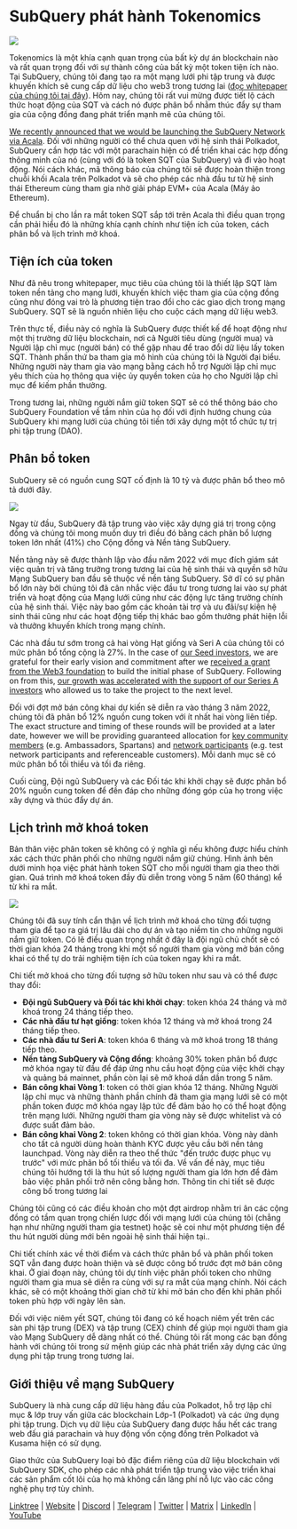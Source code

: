 # SubQuery phát hành Tokenomics

![](https://miro.medium.com/max/1400/1*e42FM0TsNgOM3VacoctOzQ.png)

Tokenomics là một khía cạnh quan trọng của bất kỳ dự án blockchain nào và rất quan trọng đối với sự thành công của bất kỳ một token tiện ích nào. Tại SubQuery, chúng tôi đang tạo ra một mạng lưới phi tập trung và được khuyến khích sẽ cung cấp dữ liệu cho web3 trong tương lai ([đọc whitepaper của chúng tôi tại đây](https://static.subquery.network/whitepaper.pdf)). Hôm nay, chúng tôi rất vui mừng được tiết lộ cách thức hoạt động của SQT và cách nó được phân bổ nhằm thúc đẩy sự tham gia của cộng đồng đang phát triển mạnh mẽ của chúng tôi.

[We recently announced that we would be launching the SubQuery Network via Acala](./20211220-tokenomics.md). Đối với những người có thể chưa quen với hệ sinh thái Polkadot, SubQuery cần hợp tác với một parachain hiện có để triển khai các hợp đồng thông minh của nó (cùng với đó là token SQT của SubQuery) và đi vào hoạt động. Nói cách khác, mã thông báo của chúng tôi sẽ được hoàn thiện trong chuỗi khối Acala trên Polkadot và sẽ cho phép các nhà đầu tư từ hệ sinh thái Ethereum cùng tham gia nhờ giải pháp EVM+ của Acala (Máy ảo Ethereum).

Để chuẩn bị cho lần ra mắt token SQT sắp tới trên Acala thì điều quan trọng cần phải hiểu đó là những khía cạnh chính như tiện ích của token, cách phân bổ và lịch trình mở khoá.

## Tiện ích của token

Như đã nêu trong whitepaper, mục tiêu của chúng tôi là thiết lập SQT làm token nền tảng cho mạng lưới, khuyến khích việc tham gia của cộng đồng cũng như đóng vai trò là phương tiện trao đổi cho các giao dịch trong mạng SubQuery. SQT sẽ là nguồn nhiên liệu cho cuộc cách mạng dữ liệu web3.

Trên thực tế, điều này có nghĩa là SubQuery được thiết kế để hoạt động như một thị trường dữ liệu blockchain, nơi cả Người tiêu dùng (người mua) và Người lập chỉ mục (người bán) có thể gặp nhau để trao đổi dữ liệu lấy token SQT. Thành phần thứ ba tham gia mô hình của chúng tôi là Người đại biểu. Những người này tham gia vào mạng bằng cách hỗ trợ Người lập chỉ mục yêu thích của họ thông qua việc ủy quyền token của họ cho Người lập chỉ mục để kiếm phần thưởng.

Trong tương lai, những người nắm giữ token SQT sẽ có thể thông báo cho SubQuery Foundation về tầm nhìn của họ đối với định hướng chung của SubQuery khi mạng lưới của chúng tôi tiến tới xây dựng một tổ chức tự trị phi tập trung (DAO).

## Phân bổ token

SubQuery sẽ có nguồn cung SQT cố định là 10 tỷ và được phân bổ theo mô tả dưới đây.

![](https://miro.medium.com/max/1400/0*eG2TM3J0NZDaT14m)

Ngay từ đầu, SubQuery đã tập trung vào việc xây dựng giá trị trong cộng đồng và chúng tôi mong muốn duy trì điều đó bằng cách phân bổ lượng token lớn nhất (41%) cho Cộng đồng và Nền tảng SubQuery.

Nền tảng này sẽ được thành lập vào đầu năm 2022 với mục đích giám sát việc quản trị và tăng trưởng trong tương lai của hệ sinh thái và quyền sở hữu Mạng SubQuery ban đầu sẽ thuộc về nền tảng SubQuery. Sở dĩ có sự phân bổ lớn này bởi chúng tôi đã cân nhắc việc đầu tư trong tương lai vào sự phát triển và hoạt động của Mạng lưới cũng như các động lực tăng trưởng chính của hệ sinh thái. Việc này bao gồm các khoản tài trợ và ưu đãi/sự kiện hệ sinh thái cũng như các hoạt động tiếp thị khác bao gồm thưởng phát hiện lỗi và thưởng khuyến khích trong mạng chính.

Các nhà đầu tư sớm trong cả hai vòng Hạt giống và Seri A của chúng tôi có mức phân bổ tổng cộng là 27%. In the case of [our Seed investors](./20210312-SubQuery-Raises-%241.8M-Seed-Round-for-Future-Expansion.md), we are grateful for their early vision and commitment after we [received a grant from the Web3 foundation](./20210207-SubQuery-Delivers-Its-Open-Source-SDK-Following-a-Web3-Foundation-Grant.md) to build the initial phase of SubQuery. Following on from this, [our growth was accelerated with the support of our Series A investors](./20210908-SubQuery-Announces-US%249-Million-Funding-Round.md) who allowed us to take the project to the next level.

Đối với đợt mở bán công khai dự kiến sẽ diễn ra vào tháng 3 năm 2022, chúng tôi đã phân bổ 12% nguồn cung token với ít nhất hai vòng liên tiếp. The exact structure and timing of these rounds will be provided at a later date, however we will be providing guaranteed allocation for [key community members](./20210713-Introducing-the-SubQuery-Ambassador-Program.md) (e.g. Ambassadors, Spartans) and [network participants](./20211202-indexer-invitation.md) (e.g. test network participants and referenceable customers). Mỗi danh mục sẽ có mức phân bổ tối thiểu và tối đa riêng.

Cuối cùng, Đội ngũ SubQuery và các Đối tác khi khởi chạy sẽ được phân bổ 20% nguồn cung token để đền đáp cho những đóng góp của họ trong việc xây dựng và thúc đẩy dự án.

## Lịch trình mở khoá token

Bản thân việc phân token sẽ không có ý nghĩa gì nếu không được hiểu chính xác cách thức phân phối cho những người nắm giữ chúng. Hình ảnh bên dưới minh họa việc phát hành token SQT cho mỗi người tham gia theo thời gian. Quá trình mở khoá token đầy đủ diễn trong vòng 5 năm (60 tháng) kể từ khi ra mắt.

![](https://miro.medium.com/max/1400/0*mfIBkH4SjFZgGuIq)

Chúng tôi đã suy tính cẩn thận về lịch trình mở khoá cho từng đối tượng tham gia để tạo ra giá trị lâu dài cho dự án và tạo niềm tin cho những người nắm giữ token. Có lẽ điều quan trọng nhất ở đây là đội ngũ chủ chốt sẽ có thời gian khóa 24 tháng trong khi một số người tham gia vòng mở bán công khai có thể tự do trải nghiệm tiện ích của token ngay khi ra mắt.

Chi tiết mở khoá cho từng đối tượng sở hữu token như sau và có thể được thay đổi:

- **Đội ngũ SubQuery và Đối tác khi khởi chạy**: token khóa 24 tháng và mở khoá trong 24 tháng tiếp theo.
- **Các nhà đầu tư hạt giống**: token khóa 12 tháng và mở khoá trong 24 tháng tiếp theo.
- **Các nhà đầu tư Seri A**: token khóa 6 tháng và mở khoá trong 18 tháng tiếp theo.
- **Nền tảng SubQuery và Cộng đồng**: khoảng 30% token phân bổ được mở khóa ngay từ đầu để đáp ứng nhu cầu hoạt động của việc khởi chạy và quảng bá mainnet, phần còn lại sẽ mở khoá dần dần trong 5 năm.
- **Bán công khai Vòng 1**: token có thời gian khóa 12 tháng. Những Người lập chỉ mục và những thành phần chính đã tham gia mạng lưới sẽ có một phần token được mở khóa ngay lập tức để đảm bảo họ có thể hoạt động trên mạng lưới. Những người tham gia vòng này sẽ được whitelist và có được suất đảm bảo.
- **Bán công khai Vòng 2**: token không có thời gian khóa. Vòng này dành cho tất cả người dùng hoàn thành KYC được yêu cầu bởi nền tảng launchpad. Vòng này diễn ra theo thể thức "đến trước được phục vụ trước" với mức phân bổ tối thiểu và tối đa. Về vấn đề này, mục tiêu chúng tôi hướng tới là thu hút số lượng người tham gia lớn hơn để đảm bảo việc phân phối trở nên công bằng hơn. Thông tin chi tiết sẽ được công bố trong tương lai

Chúng tôi cũng có các điều khoản cho một đợt airdrop nhằm tri ân các cộng đồng có tầm quan trọng chiến lược đối với mạng lưới của chúng tôi (chẳng hạn như những người tham gia testnet) hoặc sẽ coi như một phương tiện để thu hút người dùng mới bên ngoài hệ sinh thái hiện tại..

Chi tiết chính xác về thời điểm và cách thức phân bổ và phân phối token SQT vẫn đang được hoàn thiện và sẽ được công bố trước đợt mở bán công khai. Ở giai đoạn này, chúng tôi dự tính việc phân phối token cho những người tham gia mua sẽ diễn ra cùng với sự ra mắt của mạng chính. Nói cách khác, sẽ có một khoảng thời gian chờ từ khi mở bán cho đến khi phân phối token phù hợp với ngày lên sàn.

Đối với việc niêm yết SQT, chúng tôi đang có kế hoạch niêm yết trên các sàn phi tập trung (DEX) và tập trung (CEX) chính để giúp mọi người tham gia vào Mạng SubQuery dễ dàng nhất có thể. Chúng tôi rất mong các bạn đồng hành với chúng tôi trong sứ mệnh giúp các nhà phát triển xây dựng các ứng dụng phi tập trung trong tương lai.

## Giới thiệu về mạng SubQuery

SubQuery là nhà cung cấp dữ liệu hàng đầu của Polkadot, hỗ trợ lập chỉ mục & lớp truy vấn giữa các blockchain Lớp-1 (Polkadot) và các ứng dụng phi tập trung. Dịch vụ dữ liệu của SubQuery đang được hầu hết các trang web đấu giá parachain và huy động vốn cộng đồng trên Polkadot và Kusama hiện có sử dụng.

Giao thức của SubQuery loại bỏ đặc điểm riêng của dữ liệu blockchain với SubQuery SDK, cho phép các nhà phát triển tập trung vào việc triển khai các sản phẩm cốt lõi của họ mà không cần lãng phí nỗ lực vào các công nghệ phụ trợ tùy chỉnh.

​​​​[Linktree](https://linktr.ee/subquerynetwork) | [Website](https://subquery.network/) | [Discord](https://discord.com/invite/78zg8aBSMG) | [Telegram](https://t.me/subquerynetwork) | [Twitter](https://twitter.com/subquerynetwork) | [Matrix](https://matrix.to/#/#subquery:matrix.org) | [LinkedIn](https://www.linkedin.com/company/subquery) | [YouTube](https://www.youtube.com/channel/UCi1a6NUUjegcLHDFLr7CqLw)
